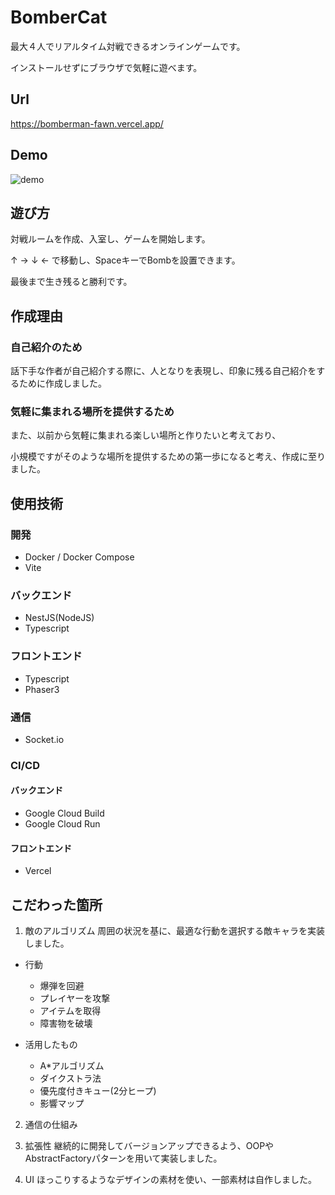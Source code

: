# BomberCat
最大４人でリアルタイム対戦できるオンラインゲームです。

インストールせずにブラウザで気軽に遊べます。
## Url
https://bomberman-fawn.vercel.app/
## Demo
![demo](assets/demo.gif)
## 遊び方
対戦ルームを作成、入室し、ゲームを開始します。

↑ → ↓ ← で移動し、SpaceキーでBombを設置できます。

最後まで生き残ると勝利です。
## 作成理由

### 自己紹介のため
話下手な作者が自己紹介する際に、人となりを表現し、印象に残る自己紹介をするために作成しました。
### 気軽に集まれる場所を提供するため
また、以前から気軽に集まれる楽しい場所と作りたいと考えており、

小規模ですがそのような場所を提供するための第一歩になると考え、作成に至りました。
## 使用技術
### 開発
- Docker / Docker Compose
- Vite
### バックエンド
- NestJS(NodeJS)
- Typescript
### フロントエンド
- Typescript
- Phaser3
### 通信
- Socket.io
### CI/CD
#### バックエンド
- Google Cloud Build
- Google Cloud Run
#### フロントエンド
- Vercel
## こだわった箇所
1. 敵のアルゴリズム
周囲の状況を基に、最適な行動を選択する敵キャラを実装しました。
- 行動
    - 爆弾を回避
    - プレイヤーを攻撃
    - アイテムを取得
    - 障害物を破壊

- 活用したもの
    - A*アルゴリズム
    - ダイクストラ法
    - 優先度付きキュー(2分ヒープ)
    - 影響マップ
2. 通信の仕組み

3. 拡張性
継続的に開発してバージョンアップできるよう、OOPやAbstractFactoryパターンを用いて実装しました。
4. UI
ほっこりするようなデザインの素材を使い、一部素材は自作しました。
## 